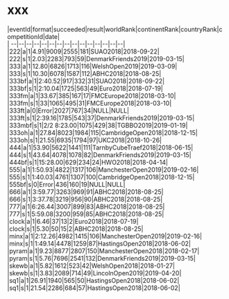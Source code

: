 # xxx


|eventId|format|succeeded|result|worldRank|continentRank|countryRank|competitionId|date|  
|	--|--|--|--|--|--|--|--|--|--|--|--|--|--|--|  
|222|a|1|4.91|9009|2555|181|SUAO2018|2018-09-22|  
|222|s|1|2.03|2283|793|59|DenmarkFriends2019|2019-03-15|  
|333|a|1|12.80|6826|1713|116|WelshOpen2019|2019-03-09|  
|333|s|1|10.30|6078|1587|112|ABHC2018|2018-08-25|  
|333bf|a|1|2:40.52|917|332|31|SUAO2018|2018-09-22|  
|333bf|s|1|2:10.04|1725|563|49|Euro2018|2018-07-19|  
|333fm|a|1|33.67|385|167|17|FMCEurope2018|2018-03-10|  
|333fm|s|1|33|1065|495|31|FMCEurope2018|2018-03-10|  
|333ft|a|0|Error|2027|767|34|NULL|NULL|  
|333ft|s|1|2:39.16|1785|543|37|DenmarkFriends2019|2019-03-15|  
|333mbf|s|1|2/2 8:23.00|1075|429|38|TGBBO2019|2019-01-19|  
|333oh|a|1|27.84|8023|1984|115|CambridgeOpen2018|2018-12-15|  
|333oh|s|1|21.55|6935|1794|97|UKC2018|2018-10-26|  
|444|a|1|53.90|5622|1441|111|TarnbyCubeTraef2018|2018-06-15|  
|444|s|1|43.64|4078|1078|82|DenmarkFriends2019|2019-03-15|  
|444bf|s|1|15:28.00|629|234|24|HWO2018|2018-04-14|  
|555|a|1|1:50.93|4822|1317|106|ManchesterOpen2019|2019-02-16|  
|555|s|1|1:40.03|4761|1307|100|CambridgeOpen2018|2018-12-15|  
|555bf|s|0|Error|436|160|19|NULL|NULL|  
|666|a|1|3:59.77|3263|969|91|ABHC2018|2018-08-25|  
|666|s|1|3:37.78|3219|956|90|ABHC2018|2018-08-25|  
|777|a|1|6:26.44|3007|899|83|ABHC2018|2018-08-25|  
|777|s|1|5:59.08|3200|959|85|ABHC2018|2018-08-25|  
|clock|a|1|6.46|37|13|2|Euro2018|2018-07-19|  
|clock|s|1|5.30|50|15|2|ABHC2018|2018-08-25|  
|minx|a|1|2:12.26|4982|1415|106|ManchesterOpen2019|2019-02-16|  
|minx|s|1|1:49.14|4478|1259|87|HastingsOpen2018|2018-06-02|  
|pyram|a|1|9.23|8877|2807|150|ManchesterOpen2018|2018-02-17|  
|pyram|s|1|5.76|7696|2541|132|DenmarkFriends2019|2019-03-15|  
|skewb|a|1|5.82|1612|523|42|WelshOpen2018|2018-01-27|  
|skewb|s|1|3.83|2089|714|49|LincolnOpen2019|2019-04-20|  
|sq1|a|1|26.91|1940|565|50|HastingsOpen2018|2018-06-02|  
|sq1|s|1|21.54|2286|684|57|HastingsOpen2018|2018-06-02|  
